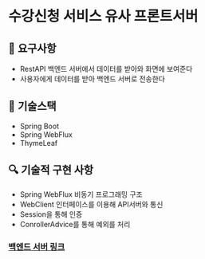 # 수강신청 서비스 유사 프론트서버

## 📮 요구사항
  - RestAPI 백엔드 서버에서 데이터를 받아와 화면에 보여준다
  - 사용자에게 데이터를 받아 백엔드 서버로 전송한다 

## 📃 기술스택
  - Spring Boot
  - Spring WebFlux
  - ThymeLeaf

## 🔍 기술적 구현 사항
  - Spring WebFlux 비동기 프로그래밍 구조
  - WebClient 인터페이스를 이용해 API서버와 통신 
  - Session을 통해 인증
  - ConrollerAdvice를 통해 예외를 처리

### [백엔드 서버 링크](https://github.com/hyeongcheolkim/enrollment)
